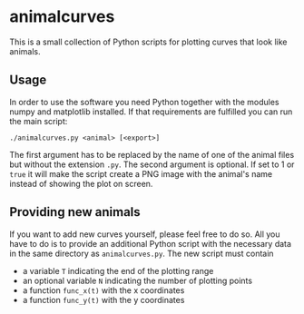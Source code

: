 animalcurves
============

This is a small collection of Python scripts for plotting curves that look like animals.

## Usage

In order to use the software you need Python together with the modules numpy and matplotlib installed. 
If that requirements are fulfilled you can run the main script:

<code>./animalcurves.py &lt;animal&gt; \[&lt;export&gt;\]</code>

The first argument has to be replaced by the name of one of the animal files but without the extension `.py`. 
The second argument is optional. If set to 1 or `true` it will make the script create a PNG image with the 
animal's name instead of showing the plot on screen.

## Providing new animals

If you want to add new curves yourself, please feel free to do so. All you have to do is to provide an additional
Python script with the necessary data in the same directory as `animalcurves.py`. The new script must contain
* a variable `T` indicating the end of the plotting range
* an optional variable `N` indicating the number of plotting points
* a function `func_x(t)` with the x coordinates
* a function `func_y(t)` with the y coordinates
